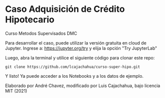 # Caso Adquisición de Crédito Hipotecario
Curso Metodos Supervisados DMC

Para desarrollar el caso, puede utilizar la versión gratuita en cloud de Jupyter. Ingrese a: https://jupyter.org/try y elija la opción "Try JupyterLab"

Luego, abra la terminal y utilice el siguiente código para clonar este repo:

```
git clone https://github.com/lcajachahua/curso-super-hipo.git
```

Y listo! Ya puede acceder a los Notebooks y a los datos de ejemplo.




Elaborado por André Chavez, modificado por Luis Cajachahua, bajo licencia MIT (2021)
